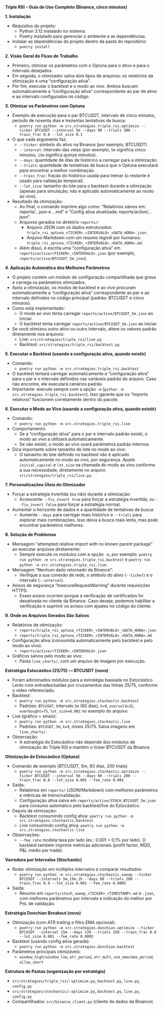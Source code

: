 **Triple RSI – Guia de Uso Completo (Binance, cinco minutos)**

**1. Instalação**
- Requisitos do projeto:
  - Python 3.12 instalado no sistema.
  - Poetry instalado para gerenciar o ambiente e as dependências.
- Instalar as dependências do projeto dentro da pasta do repositório:
  - `poetry install`

**2. Visão Geral do Fluxo de Trabalho**
- Primeiro, otimizar os parâmetros com o Optuna para o ativo e para o intervalo desejados.
- Em seguida, o otimizador salva dois tipos de arquivos: os relatórios da otimização e uma “configuração ativa”.
- Por fim, executar o backtest e o modo ao vivo. Ambos buscam automaticamente a “configuração ativa” correspondente ao par de ativo e ao intervalo configurados no código.

**3. Otimizar os Parâmetros com Optuna**
- Exemplo de execução para o par BTCUSDT, intervalo de cinco minutos, período de noventa dias e trezentas tentativas de busca:
  - `poetry run python -m src.strategies.triple_rsi.optimize --ticker BTCUSDT --interval 5m --days 90 --trials 300 --train_frac 0.8 --lot_size 0.1`
- O que cada argumento faz:
  - `--ticker`: símbolo do ativo na Binance (por exemplo, BTCUSDT).
  - `--interval`: intervalo das velas (por exemplo, `5m` significa cinco minutos, `15m` significa quinze minutos).
  - `--days`: quantidade de dias de histórico a carregar para a otimização.
  - `--trials`: quantidade de tentativas de busca que o Optuna executará para encontrar a melhor combinação.
  - `--train_frac`: fração do histórico usada para treinar (o restante é usado para validação temporal).
  - `--lot_size`: tamanho do lote para o backtest durante a otimização (apenas para simulação; não é aplicado automaticamente ao modo ao vivo).
- Resultado da otimização:
  - Ao final, o comando imprime algo como: “Relatórios salvos em: reports/…json e …md” e “Config ativa atualizada: reports/active/…json”.
  - Arquivos gerados no diretório `reports/`:
    - Arquivo JSON com os dados estruturados: `triple_rsi_optuna_<TICKER>_<INTERVALO>_<DATA_HORA>.json`.
    - Arquivo Markdown com um resumo legível por humanos: `triple_rsi_optuna_<TICKER>_<INTERVALO>_<DATA_HORA>.md`.
  - Além disso, é escrita uma “configuração ativa” em `reports/active/<TICKER>_<INTERVALO>.json` (por exemplo, `reports/active/BTCUSDT_5m.json`).

**4. Aplicação Automática dos Melhores Parâmetros**
- O projeto contém um módulo de configuração compartilhada que grava e carrega os parâmetros otimizados.
- Após a otimização, os modos de backtest e ao vivo procuram automaticamente a “configuração ativa” correspondente ao par e ao intervalo definidos no código principal (padrão: BTCUSDT e cinco minutos).
- Como está implementado:
  - O modo ao vivo tenta carregar `reports/active/BTCUSDT_5m.json` ao iniciar.
  - O backtest tenta carregar `reports/active/BTCUSDT_5m.json` ao iniciar.
- Se você otimizou outro ativo ou outro intervalo, altere os valores padrão diretamente nos arquivos:
  - Live: `src/strategies/triple_rsi/live.py`
  - Backtest: `src/strategies/triple_rsi/backtest.py`

**5. Executar o Backtest (usando a configuração ativa, quando existir)**
- Comando:
  - `poetry run python -m src.strategies.triple_rsi.backtest`
- O backtest tentará carregar automaticamente a “configuração ativa” para o par e o intervalo definidos nas variáveis padrão do arquivo. Caso não encontre, ele executará cenários padrão.
- Importante: execute sempre com a opção `-m` (`python -m src.strategies.triple_rsi.backtest`). Isso garante que os “imports relativos” funcionem corretamente dentro do pacote.

**6. Executar o Modo ao Vivo (usando a configuração ativa, quando existir)**
- Comando:
  - `poetry run python -m src.strategies.triple_rsi.live`
- Comportamento:
  - Se a “configuração ativa” para o par e intervalo padrão existir, o modo ao vivo a utilizará automaticamente.
  - Se não existir, o modo ao vivo usará parâmetros padrão internos.
- Dica importante sobre tamanho do lote no modo ao vivo:
  - O tamanho do lote definido no backtest não é aplicado automaticamente no modo ao vivo, por segurança. Ajuste `initial_capital` e `lot_size` na chamada do modo ao vivo conforme a sua necessidade, diretamente no arquivo `src/strategies/triple_rsi/live.py`.

**7. Personalizações Úteis do Otimizador**
- Forçar a estratégia invertida (ou não) durante a otimização:
  - Acrescente `--fix_invert true` para forçar a estratégia invertida, ou `--fix_invert false` para forçar a estratégia normal.
- Aumentar o horizonte de dados e a quantidade de tentativas de busca:
  - Aumente `--days` para carregar mais histórico e `--trials` para explorar mais combinações. Isso deixa a busca mais lenta, mas pode encontrar parâmetros melhores.

**8. Solução de Problemas**
- Mensagem “attempted relative import with no known parent package” ao executar arquivos diretamente:
  - Sempre execute os módulos com a opção `-m`, por exemplo: `poetry run python -m src.strategies.triple_rsi.backtest` e `poetry run python -m src.strategies.triple_rsi.live`.
- Mensagem “Nenhum dado retornado da Binance”:
  - Verifique a sua conexão de rede, o símbolo do ativo (`--ticker`) e o intervalo (`--interval`).
- Avisos de segurança “InsecureRequestWarning” durante requisições HTTPS:
  - Esses avisos ocorrem porque a verificação de certificados foi desativada no cliente da Binance. Caso deseje, podemos habilitar a verificação e suprimir os avisos com ajustes no código do cliente.

**9. Onde os Arquivos Gerados São Salvos**
- Relatórios de otimização:
  - `reports/triple_rsi_optuna_<TICKER>_<INTERVALO>_<DATA_HORA>.json`
  - `reports/triple_rsi_optuna_<TICKER>_<INTERVALO>_<DATA_HORA>.md`
- Configuração ativa (consumida automaticamente pelo backtest e pelo modo ao vivo):
  - `reports/active/<TICKER>_<INTERVALO>.json`
- Gráficos salvos pelo modo ao vivo:
  - Pasta `live_charts/`, com um arquivo de imagem por execução.

**Estratégia Estocástico (25/75) — BTCUSDT (novo)**
- Foram adicionados módulos para a estratégia baseada no Estocástico Lento com entradas/saídas por cruzamentos das linhas 25/75, conforme o vídeo referenciado.
- Backtest:
  - `poetry run python -m src.strategies.stochastic.backtest`
  - Padrões: `BTCUSDT`, intervalo `5m` (60 dias), `k=9`, `oversold=25`, `overbought=75`, `lot_size=0.001` no exemplo do arquivo.
- Live (gráfico + sinais):
  - `poetry run python -m src.strategies.stochastic.live`
  - Padrões: `BTCUSDT`, `5m`, `k=9`, níveis 25/75. Salva imagens em `live_charts/`.
- Observação:
  - A estratégia do Estocástico não depende dos módulos de otimização do Triple RSI e mantém o ticker BTCUSDT da Binance.

**Otimização do Estocástico (Optuna)**
- Comando de exemplo (BTCUSDT, 5m, 60 dias, 200 trials):
  - `poetry run python -m src.strategies.stochastic.optimize --ticker BTCUSDT --interval 5m --days 60 --trials 200 --train_frac 0.8 --lot_size 0.001 --fee_rate 0.001`
- Saída:
  - Relatórios em `reports/` (JSON/Markdown) com melhores parâmetros e métricas de treino/validação.
  - Configuração ativa salva em `reports/active/STOCH_BTCUSDT_5m.json` para consumo automático pelo backtest/live do Estocástico.
- Depois da otimização:
  - Backtest consumindo config ativa: `poetry run python -m src.strategies.stochastic.backtest`
  - Live consumindo config ativa: `poetry run python -m src.strategies.stochastic.live`
 - Observações:
   - `--fee_rate` modela taxa por lado (ex.: 0.001 = 0,1% por lado). O backtest também imprime métricas adicionais (profit factor, MDD, P&L médio por trade).

**Varredura por Intervalos (Stochastic)**
- Rodar otimização em múltiplos intervalos e comparar resultados:
  - `poetry run python -m src.strategies.stochastic.sweep --ticker BTCUSDT --intervals 5m,15m,1h --days 60 --trials 200 --train_frac 0.8 --lot_size 0.001 --fee_rate 0.0005`
- Saída:
  - Resumo em `reports/stoch_sweep_<TICKER>_<TIMESTAMP>.md` e `.json`, com melhores parâmetros por intervalo e indicação do melhor por PnL de validação.

**Estratégia Donchian Breakout (novo)**
- Otimização (com ATR trailing e filtro EMA opcional):
  - `poetry run python -m src.strategies.donchian.optimize --ticker BTCUSDT --interval 15m --days 120 --trials 250 --train_frac 0.8 --lot_size 0.001 --fee_rate 0.0005`
- Backtest (usando config ativa gerada):
  - `poetry run python -m src.strategies.donchian.backtest`
- Parâmetros principais otimizáveis:
  - `window_high/window_low`, `atr_period`, `atr_mult`, `use_ema/ema_period`, `allow_short`

**Estrutura de Pastas (organização por estratégia)**
- `src/strategies/triple_rsi/`: `optimize.py`, `backtest.py`, `live.py`, `config.py`
- `src/strategies/stochastic/`: `optimize.py`, `backtest.py`, `live.py`, `config.py`
- Compartilhados: `src/binance_client.py` (cliente de dados da Binance)
